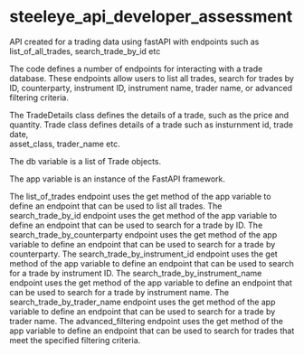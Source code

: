 # steeleye_api_developer_assessment
API created for a trading data using fastAPI with endpoints such as list_of_all_trades, search_trade_by_id etc

The code defines a number of endpoints for interacting with a trade database. These endpoints allow users to list all trades, search for trades by ID, counterparty, 
instrument ID, instrument name, trader name, or advanced filtering criteria.

The TradeDetails class defines the details of a trade, such as the price and quantity. Trade class defines details of a trade such as insturnment id, trade date,  
asset_class, trader_name etc.

The db variable is a list of Trade objects.

The app variable is an instance of the FastAPI framework.

The list_of_trades endpoint uses the get method of the app variable to define an endpoint that can be used to list all trades.
The search_trade_by_id endpoint uses the get method of the app variable to define an endpoint that can be used to search for a trade by ID.
The search_trade_by_counterparty endpoint uses the get method of the app variable to define an endpoint that can be used to search for a trade by counterparty.
The search_trade_by_instrument_id endpoint uses the get method of the app variable to define an endpoint that can be used to search for a trade by instrument ID.
The search_trade_by_instrument_name endpoint uses the get method of the app variable to define an endpoint that can be used to search for a trade by instrument name.
The search_trade_by_trader_name endpoint uses the get method of the app variable to define an endpoint that can be used to search for a trade by trader name.
The advanced_filtering endpoint uses the get method of the app variable to define an endpoint that can be used to search for trades that meet the specified filtering criteria.
